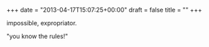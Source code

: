+++
date = "2013-04-17T15:07:25+00:00"
draft = false
title = ""
+++
<p>impossible, expropriator.</p>
<p>"you know the rules!"</p>
